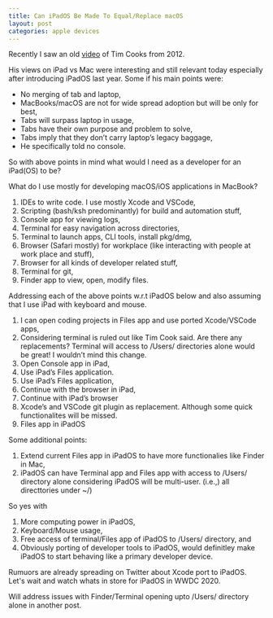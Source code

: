 ```yaml
---
title: Can iPadOS Be Made To Equal/Replace macOS
layout: post
categories: apple devices
---
```


Recently I saw an old [video] of Tim Cooks from 2012. 

His views on iPad vs Mac were interesting and still relevant today especially after introducing 
iPadOS last year. Some if his main points were:

- No merging of tab and laptop,
- MacBooks/macOS are not for wide spread adoption but will be only for best,
- Tabs will surpass laptop in usage,
- Tabs have their own purpose and problem to solve,
- Tabs imply that they don’t carry laptop’s legacy baggage,
- He specifically told no console.

So with above points in mind what would I need as a developer for an iPad(OS) to be?

What do I use mostly for developing macOS/iOS applications in MacBook?
1. IDEs to write code. I use mostly Xcode and VSCode, 
2. Scripting (bash/ksh predominantly) for build and automation stuff,
3. Console app for viewing logs,
4. Terminal for easy navigation across directories,
5. Terminal to launch apps, CLI tools, install pkg/dmg,
6. Browser (Safari mostly) for workplace (like interacting with people at work place and stuff),
7. Browser for all kinds of developer related stuff,
8. Terminal for git,
9. Finder app to view, open, modify files. 


Addressing each of the above points w.r.t iPadOS below and also assuming that I use iPad with keyboard and mouse.

1. I can open coding projects in Files app and use ported Xcode/VSCode apps,
2. Considering terminal is ruled out like Tim Cook said. Are there any replacements? Terminal will access to /Users/ directories alone would be great! I wouldn’t mind this change.
3. Open Console app in iPad,
4. Use iPad’s Files application. 
5. Use iPad’s Files application,
6. Continue with the browser in iPad,
7. Continue with iPad’s browser
8. Xcode’s and VSCode git plugin as replacement. Although some quick functionalites will be missed.
9. Files app in iPadOS

Some additional points:
1. Extend current Files app in iPadOS to have more functionalies like Finder in Mac,
2. iPadOS can have Terminal app and Files app with access to /Users/ directory alone considering iPadOS will be multi-user. (i.e.,) all directtories under ~/)

So yes with 
1. More computing power in iPadOS,
2. Keyboard/Mouse usage, 
3. Free access of terminal/Files app of iPadOS to /Users/ directory, and 
4. Obviously porting of developer tools to iPadOS, would definitley make iPadOS to start behaving like a primary developer device.

Rumuors are already spreading on Twitter about Xcode port to iPadOS. Let's wait and watch whats in store for iPadOS in WWDC 2020.

Will address issues with Finder/Terminal opening upto /Users/ directory alone in another post.

[video]: https://www.youtube.com/watch?v=eUAPHgiEniQ&t=2134s